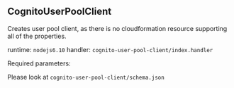 ## CognitoUserPoolClient

Creates user pool client, as there is no cloudformation resource supporting
all of the properties. 

runtime: `nodejs6.10`
handler: `cognito-user-pool-client/index.handler`

Required parameters:

Please look at `cognito-user-pool-client/schema.json`

